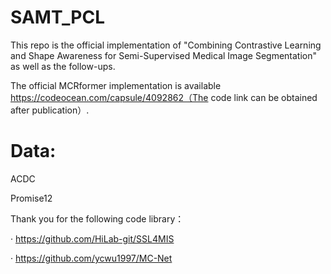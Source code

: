 # SAMT_PCL
This repo is the official implementation of "Combining Contrastive Learning and Shape Awareness for Semi-Supervised Medical Image Segmentation" as well as the follow-ups.

The official MCRformer implementation is available https://codeocean.com/capsule/4092862（The code link can be obtained after publication）.
# Data:
ACDC

Promise12


Thank you for the following code library：

  · https://github.com/HiLab-git/SSL4MIS
  
  · https://github.com/ycwu1997/MC-Net
